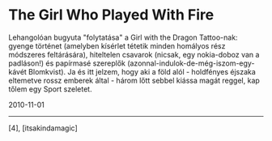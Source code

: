 # The Girl Who Played With Fire

Lehangolóan bugyuta "folytatása" a Girl with the Dragon Tattoo-nak: gyenge történet (amelyben kísérlet tétetik minden homályos rész módszeres feltárására), hiteltelen csavarok (nicsak, egy nokia-doboz van a padláson!) és papírmasé szereplők (azonnal-indulok-de-még-iszom-egy-kávét Blomkvist). Ja és itt jelzem, hogy aki a föld alól - holdfényes éjszaka eltemetve rossz emberek által - három lőtt sebbel kiássa magát reggel, kap tőlem egy Sport szeletet.

2010-11-01 

----

[4], [itsakindamagic]